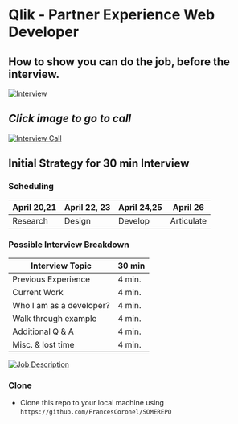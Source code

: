 # Qlik - Partner Experience Web Developer

## How to show you can do the job, before the interview.

[![Interview](https://github.com/steven-barkley/Website-Qlik-2022/blob/master/Content/Media/Qlik_Recruiting_Appointment.PNG)](https://francescoronel.com)

## ***Click image to go to call***
[![Interview Call](https://github.com/steven-barkley/Website-Qlik-2022/blob/master/Content/Media/Qlik_Virtual_Interview_Time.PNG)](https://teams.microsoft.com/l/meetup-join/19%3ameeting_ZDQ2ZDA0NDktMjFiNC00MTVlLTgwNzktNmUwNzQ1YzEwZWRh%40thread.v2/0?context=%7b%22Tid%22%3a%22c21eeb5f-f5a6-44e8-a997-124f2f7a497c%22%2c%22Oid%22%3a%22609cdefb-6c81-4f3c-b80e-7ffdfedb5988%22%7d)

## Initial Strategy for 30 min Interview

### Scheduling
| April 20,21 | April 22, 23 | April 24,25 | April 26 |
| --------------- | --------------- | --------------- | --------------- |
| Research | Design | Develop | Articulate |

### Possible Interview Breakdown

| Interview Topic | 30 min |
| ------------ | --------- |
| Previous Experience | 4 min. |
| Current Work | 4 min. |
| Who I am as a developer? | 4 min. |
| Walk through example | 4 min. |
| Additional Q & A | 4 min. |
| Misc. & lost time | 4 min. |

[![Job Description](https://github.com/steven-barkley/Website-Qlik-2022/blob/master/Content/Media/Job_description.PNG)](https://jobs.jobvite.com/careers/qlik/job/ocsajfwR?__jvst=Job+Board&__jvsd=Indeed)


### Clone

- Clone this repo to your local machine using `https://github.com/FrancesCoronel/SOMEREPO`

